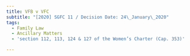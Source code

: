 ```yaml
---
title: VFB v VFC
subtitle: "[2020] SGFC 11 / Decision Date: 24\_January\_2020"
tags:
  - Family Law
  - Ancillary Matters
  - 'section 112, 113, 124 & 127 of the Women’s Charter (Cap. 353)'

---
```

